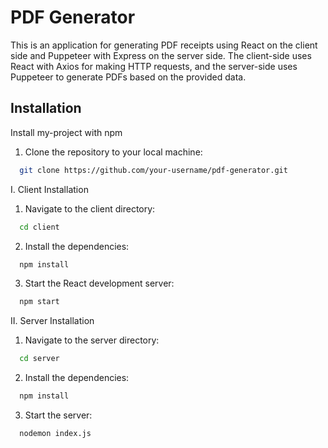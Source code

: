 # PDF Generator

This is an application for generating PDF receipts using React on the client side and Puppeteer with Express on the server side. The client-side uses React with Axios for
making HTTP requests, and the server-side uses Puppeteer to generate PDFs based on the provided data.

## Installation

Install my-project with npm

1. Clone the repository to your local machine:

```bash
  git clone https://github.com/your-username/pdf-generator.git
```

I. Client Installation

1. Navigate to the client directory:

```bash
  cd client
```

2. Install the dependencies:

```bash
  npm install
```

3. Start the React development server:

```bash
  npm start
```

II. Server Installation

1. Navigate to the server directory:

```bash
  cd server
```

2. Install the dependencies:

```bash
  npm install
```

3. Start the server:

```bash
  nodemon index.js
```
